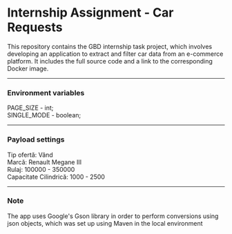 # Internship Assignment - Car Requests
This repository contains the GBD internship task project, which involves developing an application to extract and filter car data from an e-commerce platform. It includes the full source code and a link to the corresponding Docker image.

---

### Environment variables 
PAGE_SIZE - int;  
SINGLE_MODE - boolean;  

---

### Payload settings 
Tip ofertă: Vând  
Marcă: Renault Megane III  
Rulaj: 100000 - 350000  
Capacitate Cilindrică: 1000 - 2500  

---

### Note  
The app uses Google's Gson library in order to perform conversions using json objects, which was set up using Maven in the local environment
